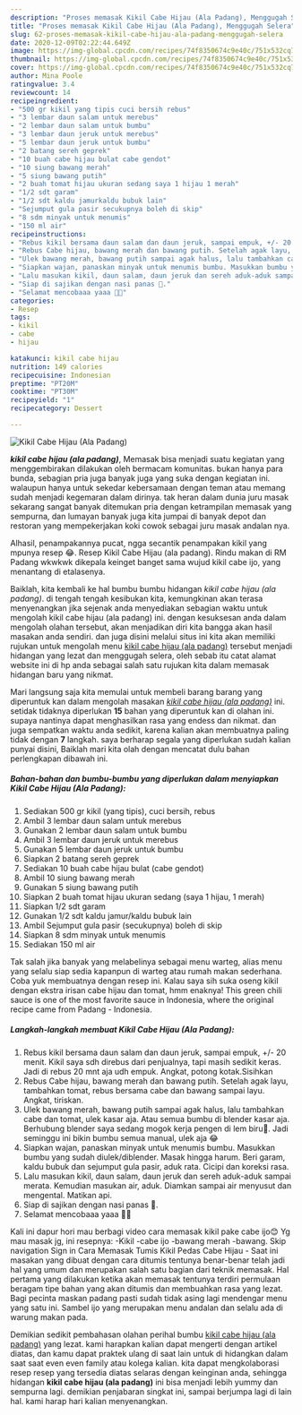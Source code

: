 ```yaml
---
description: "Proses memasak Kikil Cabe Hijau (Ala Padang), Menggugah Selera"
title: "Proses memasak Kikil Cabe Hijau (Ala Padang), Menggugah Selera"
slug: 62-proses-memasak-kikil-cabe-hijau-ala-padang-menggugah-selera
date: 2020-12-09T02:22:44.649Z
image: https://img-global.cpcdn.com/recipes/74f8350674c9e40c/751x532cq70/kikil-cabe-hijau-ala-padang-foto-resep-utama.jpg
thumbnail: https://img-global.cpcdn.com/recipes/74f8350674c9e40c/751x532cq70/kikil-cabe-hijau-ala-padang-foto-resep-utama.jpg
cover: https://img-global.cpcdn.com/recipes/74f8350674c9e40c/751x532cq70/kikil-cabe-hijau-ala-padang-foto-resep-utama.jpg
author: Mina Poole
ratingvalue: 3.4
reviewcount: 14
recipeingredient:
- "500 gr kikil yang tipis cuci bersih rebus"
- "3 lembar daun salam untuk merebus"
- "2 lembar daun salam untuk bumbu"
- "3 lembar daun jeruk untuk merebus"
- "5 lembar daun jeruk untuk bumbu"
- "2 batang sereh geprek"
- "10 buah cabe hijau bulat cabe gendot"
- "10 siung bawang merah"
- "5 siung bawang putih"
- "2 buah tomat hijau ukuran sedang saya 1 hijau 1 merah"
- "1/2 sdt garam"
- "1/2 sdt kaldu jamurkaldu bubuk lain"
- "Sejumput gula pasir secukupnya boleh di skip"
- "8 sdm minyak untuk menumis"
- "150 ml air"
recipeinstructions:
- "Rebus kikil bersama daun salam dan daun jeruk, sampai empuk, +/- 20 menit. Kikil saya sdh direbus dari penjualnya, tapi masih sedikit keras. Jadi di rebus 20 mnt aja udh empuk. Angkat, potong kotak.Sisihkan"
- "Rebus Cabe hijau, bawang merah dan bawang putih. Setelah agak layu, tambahkan tomat, rebus bersama cabe dan bawang sampai layu. Angkat, tiriskan."
- "Ulek bawang merah, bawang putih sampai agak halus, lalu tambahkan cabe dan tomat, ulek kasar aja. Atau semua bumbu di blender kasar aja. Berhubung blender saya sedang mogok kerja pengen di lem biru🤭. Jadi seminggu ini bikin bumbu semua manual, ulek aja 😂"
- "Siapkan wajan, panaskan minyak untuk menumis bumbu. Masukkan bumbu yang sudah diulek/diblender. Masak hingga harum. Beri garam, kaldu bubuk dan sejumput gula pasir, aduk rata. Cicipi dan koreksi rasa."
- "Lalu masukan kikil, daun salam, daun jeruk dan sereh aduk-aduk sampai merata. Kemudian masukan air, aduk. Diamkan sampai air menyusut dan mengental. Matikan api."
- "Siap di sajikan dengan nasi panas 🤩."
- "Selamat mencobaaa yaaa 🤗🥰"
categories:
- Resep
tags:
- kikil
- cabe
- hijau

katakunci: kikil cabe hijau 
nutrition: 149 calories
recipecuisine: Indonesian
preptime: "PT20M"
cooktime: "PT30M"
recipeyield: "1"
recipecategory: Dessert

---
```



![Kikil Cabe Hijau (Ala Padang)](https://img-global.cpcdn.com/recipes/74f8350674c9e40c/751x532cq70/kikil-cabe-hijau-ala-padang-foto-resep-utama.jpg)

<b><i>kikil cabe hijau (ala padang)</i></b>, Memasak bisa menjadi suatu kegiatan yang menggembirakan dilakukan oleh bermacam komunitas. bukan hanya para bunda, sebagian pria juga banyak juga yang suka dengan kegiatan ini. walaupun hanya untuk sekedar kebersamaan dengan teman atau memang sudah menjadi kegemaran dalam dirinya. tak heran dalam dunia juru masak sekarang sangat banyak ditemukan pria dengan ketrampilan memasak yang sempurna, dan lumayan banyak juga kita jumpai di banyak depot dan restoran yang mempekerjakan koki cowok sebagai juru masak andalan nya.

Alhasil, penampakannya pucat, ngga secantik penampakan kikil yang mpunya resep 😂. Resep Kikil Cabe Hijau (ala padang). Rindu makan di RM Padang wkwkwk dikepala keinget banget sama wujud kikil cabe ijo, yang menantang di etalasenya.

Baiklah, kita kembali ke hal bumbu bumbu hidangan <i>kikil cabe hijau (ala padang)</i>. di tengah tengah kesibukan kita, kemungkinan akan terasa menyenangkan jika sejenak anda menyediakan sebagian waktu untuk mengolah kikil cabe hijau (ala padang) ini. dengan kesuksesan anda dalam mengolah olahan tersebut, akan menjadikan diri kita bangga akan hasil masakan anda sendiri. dan juga disini melalui situs ini kita akan memiliki rujukan untuk mengolah menu <u>kikil cabe hijau (ala padang)</u> tersebut menjadi hidangan yang lezat dan menggugah selera, oleh sebab itu catat alamat website ini di hp anda sebagai salah satu rujukan kita dalam memasak hidangan baru yang nikmat.


Mari langsung saja kita memulai untuk membeli barang barang yang diperuntuk kan dalam mengolah masakan <u><i>kikil cabe hijau (ala padang)</i></u> ini. setidak tidaknya diperlukan <b>15</b> bahan yang diperuntuk kan di olahan ini. supaya nantinya dapat menghasilkan rasa yang endess dan nikmat. dan juga sempatkan waktu anda sedikit, karena kalian akan membuatnya paling tidak dengan <b>7</b> langkah. saya berharap segala yang diperlukan sudah kalian punyai disini, Baiklah mari kita olah dengan mencatat dulu bahan perlengkapan dibawah ini.

<!--inarticleads1-->

##### Bahan-bahan dan bumbu-bumbu yang diperlukan dalam menyiapkan Kikil Cabe Hijau (Ala Padang):

1. Sediakan 500 gr kikil (yang tipis), cuci bersih, rebus
1. Ambil 3 lembar daun salam untuk merebus
1. Gunakan 2 lembar daun salam untuk bumbu
1. Ambil 3 lembar daun jeruk untuk merebus
1. Gunakan 5 lembar daun jeruk untuk bumbu
1. Siapkan 2 batang sereh geprek
1. Sediakan 10 buah cabe hijau bulat (cabe gendot)
1. Ambil 10 siung bawang merah
1. Gunakan 5 siung bawang putih
1. Siapkan 2 buah tomat hijau ukuran sedang (saya 1 hijau, 1 merah)
1. Siapkan 1/2 sdt garam
1. Gunakan 1/2 sdt kaldu jamur/kaldu bubuk lain
1. Ambil Sejumput gula pasir (secukupnya) boleh di skip
1. Siapkan 8 sdm minyak untuk menumis
1. Sediakan 150 ml air


Tak salah jika banyak yang melabelinya sebagai menu warteg, alias menu yang selalu siap sedia kapanpun di warteg atau rumah makan sederhana. Coba yuk membuatnya dengan resep ini. Kalau saya sih suka oseng kikil dengan ekstra irisan cabe hijau dan tomat, hmm enaknya! This green chili sauce is one of the most favorite sauce in Indonesia, where the original recipe came from Padang - Indonesia. 

<!--inarticleads2-->

##### Langkah-langkah membuat Kikil Cabe Hijau (Ala Padang):

1. Rebus kikil bersama daun salam dan daun jeruk, sampai empuk, +/- 20 menit. Kikil saya sdh direbus dari penjualnya, tapi masih sedikit keras. Jadi di rebus 20 mnt aja udh empuk. Angkat, potong kotak.Sisihkan
1. Rebus Cabe hijau, bawang merah dan bawang putih. Setelah agak layu, tambahkan tomat, rebus bersama cabe dan bawang sampai layu. Angkat, tiriskan.
1. Ulek bawang merah, bawang putih sampai agak halus, lalu tambahkan cabe dan tomat, ulek kasar aja. Atau semua bumbu di blender kasar aja. Berhubung blender saya sedang mogok kerja pengen di lem biru🤭. Jadi seminggu ini bikin bumbu semua manual, ulek aja 😂
1. Siapkan wajan, panaskan minyak untuk menumis bumbu. Masukkan bumbu yang sudah diulek/diblender. Masak hingga harum. Beri garam, kaldu bubuk dan sejumput gula pasir, aduk rata. Cicipi dan koreksi rasa.
1. Lalu masukan kikil, daun salam, daun jeruk dan sereh aduk-aduk sampai merata. Kemudian masukan air, aduk. Diamkan sampai air menyusut dan mengental. Matikan api.
1. Siap di sajikan dengan nasi panas 🤩.
1. Selamat mencobaaa yaaa 🤗🥰


Kali ini dapur hori mau berbagi video cara memasak kikil pake cabe ijo😊 Yg mau masak jg, ini resepnya: -Kikil -cabe ijo -bawang merah -bawang. Skip navigation Sign in Cara Memasak Tumis Kikil Pedas Cabe Hijau - Saat ini masakan yang dibuat dengan cara ditumis tentunya benar-benar telah jadi hal yang umum dan merupakan salah satu bagian dari teknik memasak. Hal pertama yang dilakukan ketika akan memasak tentunya terdiri permulaan beragam tipe bahan yang akan ditumis dan membuahkan rasa yang lezat. Bagi pecinta maskan padang pasti sudah tidak asing lagi mendengar menu yang satu ini. Sambel ijo yang merupakan menu andalan dan selalu ada di warung makan pada. 

Demikian sedikit pembahasan olahan perihal bumbu <u>kikil cabe hijau (ala padang)</u> yang lezat. kami harapkan kalian dapat mengerti dengan artikel diatas, dan kamu dapat praktek ulang di saat lain untuk di hidangkan dalam saat saat even even family atau kolega kalian. kita dapat mengkolaborasi resep resep yang tersedia diatas selaras dengan keinginan anda, sehingga hidangan <b>kikil cabe hijau (ala padang)</b> ini bisa menjadi lebih yummy dan sempurna lagi. demikian penjabaran singkat ini, sampai berjumpa lagi di lain hal. kami harap hari kalian menyenangkan.
